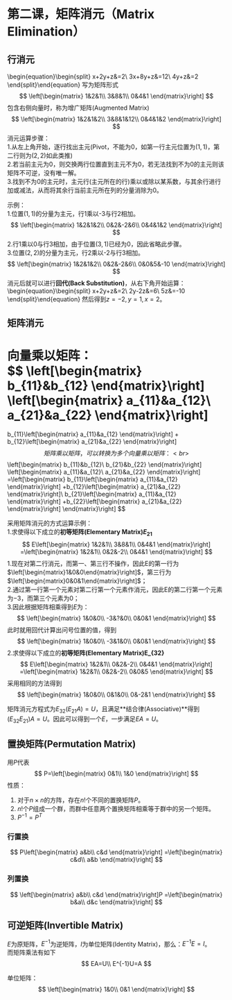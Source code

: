 # 第二课，矩阵消元（Matrix Elimination）
## 行消元
\begin{equation}\begin{split}
x+2y+z&=2\\
3x+8y+z&=12\\
4y+z&=2
\end{split}\end{equation}
写为矩阵形式
$$
\left[\begin{matrix}
1&2&1\\
3&8&1\\
0&4&1
\end{matrix}\right]
$$
包含右侧向量时，称为增广矩阵(Augmented Matrix)
$$
\left[\begin{matrix}
1&2&1&2\\
3&8&1&12\\
0&4&1&2
\end{matrix}\right]
$$
消元运算步骤：<br>
1.从左上角开始，逐行找出主元(Pivot，不能为$0$，如第一行主元位置为$(1,1)$，第二行则为$(2,2)$如此类推)<br>
2.若当前主元为$0$，则交换两行位置直到主元不为$0$，若无法找到不为$0$的主元则该矩阵不可逆，没有唯一解。<br>
3.找到不为$0$的主元时，主元行(主元所在的行)乘以或除以某系数，与其余行进行加或减法，从而将其余行当前主元所在列的分量消除为$0$。<br>

示例：<br>
1.位置$(1,1)$的分量为主元，行1乘以-3与行2相加。
$$
\left[\begin{matrix}
1&2&1&2\\
0&2&-2&6\\
0&4&1&2
\end{matrix}\right]
$$
2.行1乘以0与行3相加，由于位置$(3,1)$已经为$0$，因此省略此步骤。<br>
3.位置$(2,2)$的分量为主元，行2乘以-2与行3相加。
$$
\left[\begin{matrix}
1&2&1&2\\
0&2&-2&6\\
0&0&5&-10
\end{matrix}\right]
$$
消元后就可以进行**回代(Back Substitution)**，从右下角开始运算：
\begin{equation}\begin{split}
x+2y+z&=2\\
2y-2z&=6\\
5z&=-10
\end{split}\end{equation}
然后得到$z=-2,y=1,x=2$。

## 矩阵消元
向量乘以矩阵：<br>
$$
\left[\begin{matrix}
b_{11}&b_{12}
\end{matrix}\right]
\left[\begin{matrix}
a_{11}&a_{12}\\
a_{21}&a_{22}
\end{matrix}\right]
=
b_{11}\left[\begin{matrix}
a_{11}&a_{12}
\end{matrix}\right]
+
b_{12}\left[\begin{matrix}
a_{21}&a_{22}
\end{matrix}\right]
$$
矩阵乘以矩阵，可以转换为多个向量乘以矩阵：<br>
$$
\left[\begin{matrix}
b_{11}&b_{12}\\
b_{21}&b_{22}
\end{matrix}\right]
\left[\begin{matrix}
a_{11}&a_{12}\\
a_{21}&a_{22}
\end{matrix}\right]
=\left[\begin{matrix}
b_{11}\left[\begin{matrix}
a_{11}&a_{12}
\end{matrix}\right]
+b_{12}\left[\begin{matrix}
a_{21}&a_{22}
\end{matrix}\right]\\
b_{21}\left[\begin{matrix}
a_{11}&a_{12}
\end{matrix}\right]
+b_{22}\left[\begin{matrix}
a_{21}&a_{22}
\end{matrix}\right]
\end{matrix}\right]
$$

采用矩阵消元的方式运算示例： <br>
1.求使得以下成立的**初等矩阵(Elementary Matrix)$E_{21}$**
$$
E\left[\begin{matrix}
1&2&1\\
3&8&1\\
0&4&1
\end{matrix}\right]
=\left[\begin{matrix}
1&2&1\\
0&2&-2\\
0&4&1
\end{matrix}\right]
$$
1.现在对第二行消元，而第一、第三行不操作，因此E的第一行为$\left[\begin{matrix}1&0&0\end{matrix}\right]$，第三行为$\left[\begin{matrix}0&0&1\end{matrix}\right]$；<br>
2.通过第一行第一个元素对第二行第一个元素作消元，因此E的第二行第一个元素为$-3$，而第三个元素为$0$；<br>
3.因此根据矩阵相乘得到$E$为：
$$
\left[\begin{matrix}
1&0&0\\
-3&?&0\\
0&0&1
\end{matrix}\right]
$$
此时就用回代计算出问号位置的值，得到
$$
\left[\begin{matrix}
1&0&0\\
-3&1&0\\
0&0&1
\end{matrix}\right]
$$
2.求使得以下成立的**初等矩阵(Elementary Matrix)E_{32}**
$$
E\left[\begin{matrix}
1&2&1\\
0&2&-2\\
0&4&1
\end{matrix}\right]
=\left[\begin{matrix}
1&2&1\\
0&2&-2\\
0&0&5
\end{matrix}\right]
$$
采用相同的方法得到
$$
\left[\begin{matrix}
1&0&0\\
0&1&0\\
0&-2&1
\end{matrix}\right]
$$

矩阵消元方程式为$E_{32}(E_{21}A)=U$，且满足**结合律(Associative)**得到$(E_{32}E_{21})A=U$。因此可以得到一个$E$，一步满足$EA=U$。

## 置换矩阵(Permutation Matrix)
用$P$代表
$$
P=\left[\begin{matrix}
0&1\\
1&0
\end{matrix}\right]
$$
性质：<br>
1. 对于$n\times n$的方阵，存在$n!$个不同的置换矩阵$P$。<br>
2. $n!$个$P$组成一个群，而群中任意两个置换矩阵相乘等于群中的另一个矩阵。<br>
3. $P^{-1}=P^T$

### 行置换
$$
P\left[\begin{matrix}
a&b\\
c&d
\end{matrix}\right]
=\left[\begin{matrix}
c&d\\
a&b
\end{matrix}\right]
$$
### 列置换
$$
\left[\begin{matrix}
a&b\\
c&d
\end{matrix}\right]P
=\left[\begin{matrix}
b&a\\
d&c
\end{matrix}\right]
$$

## 可逆矩阵(Invertible Matrix)
$E$为原矩阵，$E^{-1}$为逆矩阵，$I$为单位矩阵(Identity Matrix)，那么：$E^{-1}E=I$。<br>
而矩阵乘法有如下
$$
EA=U\\
E^{-1}U=A
$$

单位矩阵：
$$
\left[\begin{matrix}
1&0\\
0&1
\end{matrix}\right]
$$
